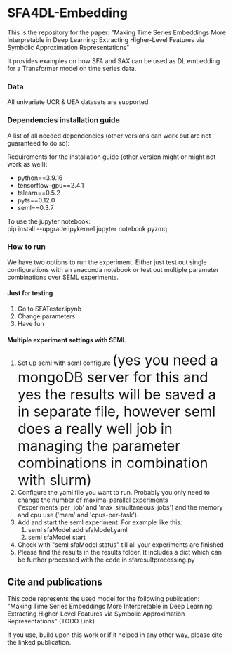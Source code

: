 # SFA4DL-Embedding

This is the repository for the paper: "Making Time Series Embeddings More Interpretable in Deep Learning: Extracting Higher-Level Features via Symbolic Approximation Representations"

It provides examples on how SFA and SAX can be used as DL embedding for a Transformer model on time series data.

### Data

All univariate UCR & UEA datasets are supported.

### Dependencies installation guide

A list of all needed dependencies (other versions can work but are not guaranteed to do so): <br>

Requirements for the installation guide (other version might or might not work as well):

- python==3.9.16
- tensorflow-gpu==2.4.1
- tslearn==0.5.2
- pyts==0.12.0
- seml==0.3.7


To use the jupyter notebook: <br>
pip install --upgrade ipykernel jupyter notebook pyzmq


### How to run

We have two options to run the experiment. Either just test out single configurations with an anaconda notebook or test out multiple parameter combinations over SEML experiments.

#### Just for testing

1. Go to SFATester.ipynb
2. Change parameters
3. Have fun

#### Multiple experiment settings with SEML

1. Set up seml with seml configure <font size="6">(yes you need a mongoDB server for this and yes the results will be saved a in separate file, however seml does a really well job in managing the parameter combinations in combination with slurm) </font>
2. Configure the yaml file you want to run. Probably you only need to change the number of maximal parallel experiments ('experiments_per_job' and 'max_simultaneous_jobs') and the memory and cpu use ('mem' and 'cpus-per-task').
3. Add and start the seml experiment. For example like this:
	1. seml sfaModel add sfaModel.yaml
	2. seml sfaModel start
4. Check with "seml sfaModel status" till all your experiments are finished 
5. Please find the results in the results folder. It includes a dict which can be further processed with the code in sfaresultprocessing.py

## Cite and publications

This code represents the used model for the following publication:<br>
"Making Time Series Embeddings More Interpretable in Deep Learning: Extracting Higher-Level Features via Symbolic Approximation Representations" (TODO Link)


If you use, build upon this work or if it helped in any other way, please cite the linked publication.
